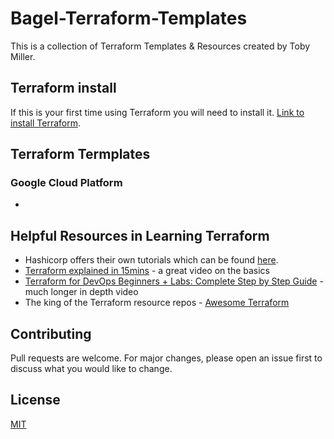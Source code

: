 # Bagel-Terraform-Templates
This is a collection of Terraform Templates & Resources created by Toby Miller.

## Terraform install
If this is your first time using Terraform you will need to install it. [Link to install Terraform](https://learn.hashicorp.com/tutorials/terraform/install-cli). 

## Terraform Termplates
### Google Cloud Platform
- 

## Helpful Resources in Learning Terraform
- Hashicorp offers their own tutorials which can be found [here](https://learn.hashicorp.com/terraform).
- [Terraform explained in 15mins](https://www.youtube.com/watch?v=l5k1ai_GBDE) - a great video on the basics
- [Terraform for DevOps Beginners + Labs: Complete Step by Step Guide](https://www.youtube.com/watch?v=YcJ9IeukJL8) - much longer in depth video
- The king of the Terraform resource repos - [Awesome Terraform](https://github.com/shuaibiyy/awesome-terraform)


## Contributing
Pull requests are welcome. For major changes, please open an issue first to discuss what you would like to change.

## License
[MIT](https://choosealicense.com/licenses/mit/)